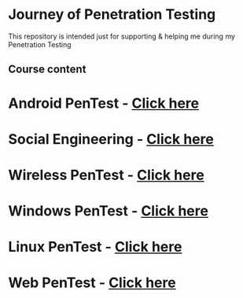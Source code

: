 # Journey of Penetration Testing

This repository is intended just for supporting & helping me during my Penetration Testing


## Course content
# Android PenTest - [Click here](https://github.com/sarathlalup/Cyber-security/tree/master/Android)
# Social Engineering - [Click here](https://github.com/sarathlalup/Cyber-security/blob/master/Social%20Engineering%20Attacks/README.md)
# Wireless PenTest - [Click here](https://github.com/sarathlalup/Cyber-security/tree/master/Wireless%20Attacks)
# Windows PenTest - [Click here](https://github.com/sarathlalup/Cyber-security/blob/master/Windows%20Exploitaion/README.md)
# Linux PenTest - [Click here](https://github.com/sarathlalup/Cyber-security/tree/master/Linux%20Exploitation)
# Web PenTest - [Click here](https://github.com/sarathlalup/Cyber-security/blob/master/Website%20Hacking/README.md)


